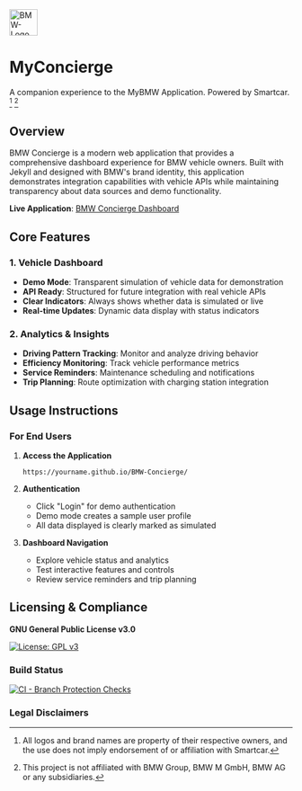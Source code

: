 <img width="50" height="47" alt="BMW-Logo" src="https://github.com/user-attachments/assets/9ba64150-410c-4a1c-90a5-b900e21771eb" />

# MyConcierge
A companion experience to the MyBMW Application. Powered by Smartcar. [^1] [^2]

## Overview

BMW Concierge is a modern web application that provides a comprehensive dashboard experience for BMW vehicle owners. Built with Jekyll and designed with BMW's brand identity, this application demonstrates integration capabilities with vehicle APIs while maintaining transparency about data sources and demo functionality.

**Live Application**: [BMW Concierge Dashboard](https://chatala1.github.io/BMW-Concierge/)

## Core Features

### 1. Vehicle Dashboard
- **Demo Mode**: Transparent simulation of vehicle data for demonstration
- **API Ready**: Structured for future integration with real vehicle APIs  
- **Clear Indicators**: Always shows whether data is simulated or live
- **Real-time Updates**: Dynamic data display with status indicators

### 2. Analytics & Insights
- **Driving Pattern Tracking**: Monitor and analyze driving behavior
- **Efficiency Monitoring**: Track vehicle performance metrics
- **Service Reminders**: Maintenance scheduling and notifications
- **Trip Planning**: Route optimization with charging station integration


## Usage Instructions

### For End Users

1. **Access the Application**
   ```
   https://yourname.github.io/BMW-Concierge/
   ```

2. **Authentication**
   - Click "Login" for demo authentication
   - Demo mode creates a sample user profile
   - All data displayed is clearly marked as simulated

3. **Dashboard Navigation**
   - Explore vehicle status and analytics
   - Test interactive features and controls
   - Review service reminders and trip planning


## Licensing & Compliance

**GNU General Public License v3.0**

[![License: GPL v3](https://img.shields.io/badge/License-GPLv3-blue.svg)](https://www.gnu.org/licenses/gpl-3.0)

### Build Status
[![CI - Branch Protection Checks](https://github.com/chatala1/BMW-Concierge/actions/workflows/ci.yml/badge.svg)](https://github.com/chatala1/BMW-Concierge/actions/workflows/ci.yml)

### Legal Disclaimers
[^1]: All logos and brand names are property of their respective owners, and the use does not imply endorsement of or affiliation with Smartcar.
[^2]: This project is not affiliated with BMW Group, BMW M GmbH, BMW AG or any subsidiaries.



